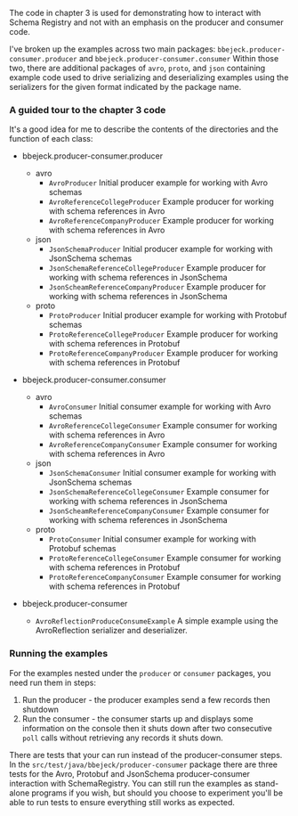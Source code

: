 The code in chapter 3 is used for demonstrating how to interact with Schema
Registry and not with an emphasis on the producer and consumer code.

I've broken up the examples across two main packages: `bbejeck.producer-consumer.producer` and `bbejeck.producer-consumer.consumer`
Within those two, there are additional packages of `avro`, `proto`, and `json` containing
example code used to drive serializing and deserializing examples using the
serializers for the given format indicated by the package name.
### A guided tour to the chapter 3 code
It's a good idea for me to describe the contents of the directories and the function of
each class:
* bbejeck.producer-consumer.producer
    * avro
        * `AvroProducer` Initial producer example for working with Avro schemas
        * `AvroReferenceCollegeProducer` Example producer for working with schema references in Avro
        * `AvroReferenceCompanyProducer` Example producer for working with schema references in Avro
    * json
        * `JsonSchemaProducer` Initial producer example for working with JsonSchema schemas
        * `JsonSchemaReferenceCollegeProducer` Example producer for working with schema references in JsonSchema
        * `JsonScheamReferenceCompanyProducer` Example producer for working with schema references in JsonSchema
    * proto
        * `ProtoProducer` Initial producer example for working with Protobuf schemas
        * `ProtoReferenceCollegeProducer` Example producer for working with schema references in Protobuf
        * `ProtoReferenceCompanyProducer` Example producer for working with schema references in Protobuf

* bbejeck.producer-consumer.consumer
    * avro
        * `AvroConsumer` Initial consumer example for working with Avro schemas
        * `AvroReferenceCollegeConsumer` Example consumer for working with schema references in Avro
        * `AvroReferenceCompanyConsumer` Example consumer for working with schema references in Avro
    * json
        * `JsonSchemaConsumer` Initial consumer example for working with JsonSchema schemas
        * `JsonSchemaReferenceCollegeConsumer` Example consumer for working with schema references in JsonSchema
        * `JsonScheamReferenceCompanyConsumer` Example consumer for working with schema references in JsonSchema
    * proto
        * `ProtoConsumer` Initial consumer example for working with Protobuf schemas
        * `ProtoReferenceCollegeConsumer` Example consumer for working with schema references in Protobuf
        * `ProtoReferenceCompanyConsumer` Example consumer for working with schema references in Protobuf

* bbejeck.producer-consumer
    *  `AvroReflectionProduceConsumeExample` A simple example using the AvroReflection serializer and deserializer.

### Running the examples

For the examples nested under the `producer` or `consumer` packages, you need run them in steps:
1. Run the producer - the producer examples send a few records then shutdown
2. Run the consumer - the consumer starts up and displays some information on the console then it shuts down
   after two consecutive `poll` calls without retrieving any records it shuts down.

There are tests that your can run instead of the producer-consumer steps. In the
`src/test/java/bbejeck/producer-consumer` package there are three tests for the Avro, Protobuf and JsonSchema
producer-consumer interaction with SchemaRegistry.  You can still run the examples as stand-alone
programs if you wish, but should you choose to experiment you'll be able to run tests to ensure everything still works as
expected.